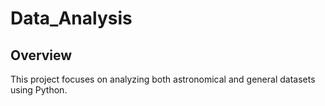 # Data_Analysis
## Overview
This project focuses on analyzing both astronomical and general datasets using Python.
